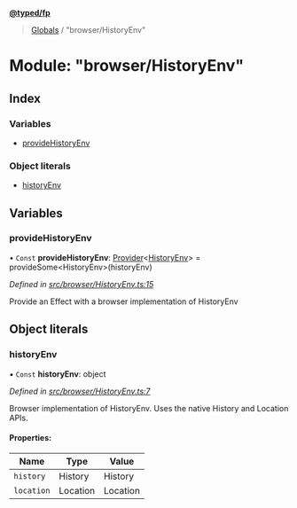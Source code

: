 **[@typed/fp](../README.md)**

> [Globals](../globals.md) / "browser/HistoryEnv"

# Module: "browser/HistoryEnv"

## Index

### Variables

* [provideHistoryEnv](_browser_historyenv_.md#providehistoryenv)

### Object literals

* [historyEnv](_browser_historyenv_.md#historyenv)

## Variables

### provideHistoryEnv

• `Const` **provideHistoryEnv**: [Provider](_effect_provide_.md#provider)\<[HistoryEnv](../interfaces/_history_historyenv_.historyenv.md)> = provideSome\<HistoryEnv>(historyEnv)

*Defined in [src/browser/HistoryEnv.ts:15](https://github.com/TylorS/typed-fp/blob/ac98ca1/src/browser/HistoryEnv.ts#L15)*

Provide an Effect with a browser implementation of HistoryEnv

## Object literals

### historyEnv

▪ `Const` **historyEnv**: object

*Defined in [src/browser/HistoryEnv.ts:7](https://github.com/TylorS/typed-fp/blob/ac98ca1/src/browser/HistoryEnv.ts#L7)*

Browser implementation of HistoryEnv. Uses the native History and Location APIs.

#### Properties:

Name | Type | Value |
------ | ------ | ------ |
`history` | History | History |
`location` | Location | Location |
